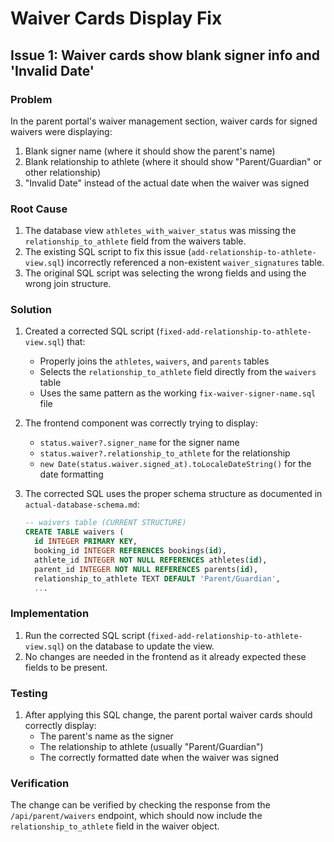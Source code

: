 # Waiver Cards Display Fix

## Issue 1: Waiver cards show blank signer info and 'Invalid Date'

### Problem
In the parent portal's waiver management section, waiver cards for signed waivers were displaying:
1. Blank signer name (where it should show the parent's name)
2. Blank relationship to athlete (where it should show "Parent/Guardian" or other relationship)
3. "Invalid Date" instead of the actual date when the waiver was signed

### Root Cause
1. The database view `athletes_with_waiver_status` was missing the `relationship_to_athlete` field from the waivers table.
2. The existing SQL script to fix this issue (`add-relationship-to-athlete-view.sql`) incorrectly referenced a non-existent `waiver_signatures` table.
3. The original SQL script was selecting the wrong fields and using the wrong join structure.

### Solution
1. Created a corrected SQL script (`fixed-add-relationship-to-athlete-view.sql`) that:
   - Properly joins the `athletes`, `waivers`, and `parents` tables
   - Selects the `relationship_to_athlete` field directly from the `waivers` table
   - Uses the same pattern as the working `fix-waiver-signer-name.sql` file

2. The frontend component was correctly trying to display:
   - `status.waiver?.signer_name` for the signer name
   - `status.waiver?.relationship_to_athlete` for the relationship
   - `new Date(status.waiver.signed_at).toLocaleDateString()` for the date formatting

3. The corrected SQL uses the proper schema structure as documented in `actual-database-schema.md`:
   ```sql
   -- waivers table (CURRENT STRUCTURE)
   CREATE TABLE waivers (
     id INTEGER PRIMARY KEY,
     booking_id INTEGER REFERENCES bookings(id),
     athlete_id INTEGER NOT NULL REFERENCES athletes(id),
     parent_id INTEGER NOT NULL REFERENCES parents(id),
     relationship_to_athlete TEXT DEFAULT 'Parent/Guardian',
     ...
   ```

### Implementation
1. Run the corrected SQL script (`fixed-add-relationship-to-athlete-view.sql`) on the database to update the view.
2. No changes are needed in the frontend as it already expected these fields to be present.

### Testing
1. After applying this SQL change, the parent portal waiver cards should correctly display:
   - The parent's name as the signer
   - The relationship to athlete (usually "Parent/Guardian")
   - The correctly formatted date when the waiver was signed

### Verification
The change can be verified by checking the response from the `/api/parent/waivers` endpoint, which should now include the `relationship_to_athlete` field in the waiver object.
